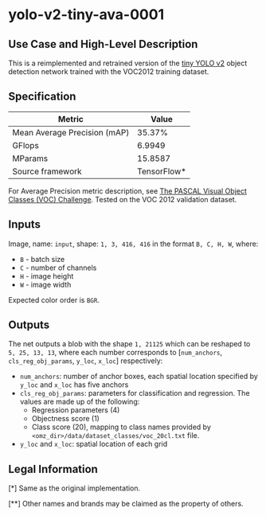 # yolo-v2-tiny-ava-0001

## Use Case and High-Level Description

This is a reimplemented and retrained version of the [tiny YOLO v2](https://arxiv.org/abs/1612.08242) object detection network trained with the VOC2012 training dataset.

## Specification

| Metric                          | Value                                     |
|---------------------------------|-------------------------------------------|
| Mean Average Precision (mAP)    | 35.37%                                    |
| GFlops                          | 6.9949                                    |
| MParams                         | 15.8587                                   |
| Source framework                | TensorFlow\*                              |

For Average Precision metric description, see [The PASCAL Visual Object Classes (VOC) Challenge](https://link.springer.com/article/10.1007/s11263-009-0275-4).
Tested on the VOC 2012 validation dataset.

## Inputs

Image, name: `input`, shape: `1, 3, 416, 416` in the format `B, C, H, W`, where:

- `B` - batch size
- `C` - number of channels
- `H` - image height
- `W` - image width

Expected color order is `BGR`.

## Outputs

The net outputs a blob with the shape `1, 21125` which can be reshaped to `5, 25, 13, 13`,
where each number corresponds to [`num_anchors`, `cls_reg_obj_params`, `y_loc`, `x_loc`] respectively:

- `num_anchors`: number of anchor boxes, each spatial location specified by `y_loc` and `x_loc` has five anchors
- `cls_reg_obj_params`: parameters for classification and regression. The values are made up of the following:
  * Regression parameters (4)
  * Objectness score (1)
  * Class score (20), mapping to class names provided by `<omz_dir>/data/dataset_classes/voc_20cl.txt` file.
- `y_loc` and `x_loc`: spatial location of each grid

## Legal Information
[*] Same as the original implementation.

[**] Other names and brands may be claimed as the property of others.
